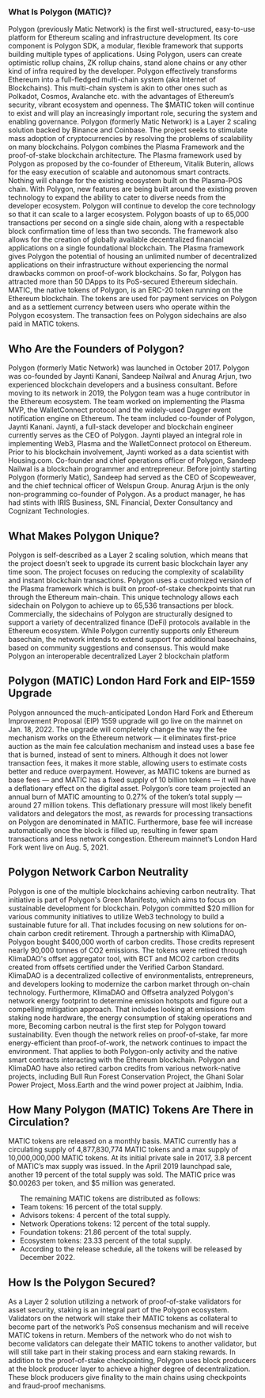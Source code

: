 ### What Is Polygon (MATIC)?
Polygon (previously Matic Network) is the first well-structured, easy-to-use platform for Ethereum scaling and infrastructure development. Its core component is Polygon SDK, a modular, flexible framework that supports building multiple types of applications.
Using Polygon, users can create optimistic rollup chains, ZK rollup chains, stand alone chains or any other kind of infra required by the developer.
Polygon effectively transforms Ethereum into a full-fledged multi-chain system (aka Internet of Blockchains). This multi-chain system is akin to other ones such as Polkadot, Cosmos, Avalanche etc. with the advantages of Ethereum’s security, vibrant ecosystem and openness.
The $MATIC token will continue to exist and will play an increasingly important role, securing the system and enabling governance.
Polygon (formerly Matic Network) is a Layer 2 scaling solution backed by Binance and Coinbase. The project seeks to stimulate mass adoption of cryptocurrencies by resolving the problems of scalability on many blockchains.
Polygon combines the Plasma Framework and the proof-of-stake blockchain architecture. The Plasma framework used by Polygon as proposed by the co-founder of Ethereum, Vitalik Buterin, allows for the easy execution of scalable and autonomous smart contracts.
Nothing will change for the existing ecosystem built on the Plasma-POS chain. With Polygon, new features are being built around the existing proven technology to expand the ability to cater to diverse needs from the developer ecosystem. Polygon will continue to develop the core technology so that it can scale to a larger ecosystem.
Polygon boasts of up to 65,000 transactions per second on a single side chain, along with a respectable block confirmation time of less than two seconds. The framework also allows for the creation of globally available decentralized financial applications on a single foundational blockchain.
The Plasma framework gives Polygon the potential of housing an unlimited number of decentralized applications on their infrastructure without experiencing the normal drawbacks common on proof-of-work blockchains. So far, Polygon has attracted more than 50 DApps to its PoS-secured Ethereum sidechain.
MATIC, the native tokens of Polygon, is an ERC-20 token running on the Ethereum blockchain. The tokens are used for payment services on Polygon and as a settlement currency between users who operate within the Polygon ecosystem. The transaction fees on Polygon sidechains are also paid in MATIC tokens.

## Who Are the Founders of Polygon?
Polygon (formerly Matic Network) was launched in October 2017. Polygon was co-founded by Jaynti Kanani, Sandeep Nailwal and Anurag Arjun, two experienced blockchain developers and a business consultant.
Before moving to its network in 2019, the Polygon team was a huge contributor in the Ethereum ecosystem. The team worked on implementing the Plasma MVP, the WalletConnect protocol and the widely-used Dagger event notification engine on Ethereum.
The team included co-founder of Polygon, Jaynti Kanani. Jaynti, a full-stack developer and blockchain engineer currently serves as the CEO of Polygon.
Jaynti played an integral role in implementing Web3, Plasma and the WalletConnect protocol on Ethereum. Prior to his blockchain involvement, Jaynti worked as a data scientist with Housing.com.
Co-founder and chief operations officer of Polygon, Sandeep Nailwal is a blockchain programmer and entrepreneur. Before jointly starting Polygon (formerly Matic), Sandeep had served as the CEO of Scopeweaver, and the chief technical officer of Welspun Group.
Anurag Arjun is the only non-programming co-founder of Polygon. As a product manager, he has had stints with IRIS Business, SNL Financial, Dexter Consultancy and Cognizant Technologies.

## What Makes Polygon Unique?
Polygon is self-described as a Layer 2 scaling solution, which means that the project doesn’t seek to upgrade its current basic blockchain layer any time soon. The project focuses on reducing the complexity of scalability and instant blockchain transactions.
Polygon uses a customized version of the Plasma framework which is built on proof-of-stake checkpoints that run through the Ethereum main-chain. This unique technology allows each sidechain on Polygon to achieve up to 65,536 transactions per block.
Commercially, the sidechains of Polygon are structurally designed to support a variety of decentralized finance (DeFi) protocols available in the Ethereum ecosystem.
While Polygon currently supports only Ethereum basechain, the network intends to extend support for additional basechains, based on community suggestions and consensus. This would make Polygon an interoperable decentralized Layer 2 blockchain platform

## Polygon (MATIC) London Hard Fork and EIP-1559 Upgrade
Polygon announced the much-anticipated London Hard Fork and Ethereum Improvement Proposal (EIP) 1559 upgrade will go live on the mainnet on Jan. 18, 2022. The upgrade will completely change the way the fee mechanism works on the Ethereum network — it eliminates first-price auction as the main fee calculation mechanism and instead uses a base fee that is burned, instead of sent to miners. Although it does not lower transaction fees, it makes it more stable, allowing users to estimate costs better and reduce overpayment.
However, as MATIC tokens are burned as base fees — and MATIC has a fixed supply of 10 billion tokens — it will have a deflationary effect on the digital asset. Polygon’s core team projected an annual burn of MATIC amounting to 0.27% of the token’s total supply — around 27 million tokens. This deflationary pressure will most likely benefit validators and delegators the most, as rewards for processing transactions on Polygon are denominated in MATIC. Furthermore, base fee will increase automatically once the block is filled up, resulting in fewer spam transactions and less network congestion. Ethereum mainnet’s London Hard Fork went live on Aug. 5, 2021.

## Polygon Network Carbon Neutrality
Polygon is one of the multiple blockchains achieving carbon neutrality. That initiative is part of Polygon's Green Manifesto, which aims to focus on sustainable development for blockchain. Polygon committed $20 million for various community initiatives to utilize Web3 technology to build a sustainable future for all. That includes focusing on new solutions for on-chain carbon credit retirement.
Through a partnership with KlimaDAO, Polygon bought $400,000 worth of carbon credits. Those credits represent nearly 90,000 tonnes of CO2 emissions. The tokens were retired through KlimaDAO's offset aggregator tool, with BCT and MCO2 carbon credits created from offsets certified under the Verified Carbon Standard.
KlimaDAO is a decentralized collective of environmentalists, entrepreneurs, and developers looking to modernize the carbon market through on-chain technology.
Furthermore, KlimaDAO and Offsetra analyzed Polygon's network energy footprint to determine emission hotspots and figure out a compelling mitigation approach. That includes looking at emissions from staking node hardware, the energy consumption of staking operations and more,
Becoming carbon neutral is the first step for Polygon toward sustainability. Even though the network relies on proof-of-stake, far more energy-efficient than proof-of-work, the network continues to impact the environment. That applies to both Polygon-only activity and the native smart contracts interacting with the Ethereum blockchain.
Polygon and KlimaDAO have also retired carbon credits from various network-native projects, including Bull Run Forest Conservation Project, the Ghani Solar Power Project, Moss.Earth and the wind power project at Jaibhim, India.

## How Many Polygon (MATIC) Tokens Are There in Circulation?
MATIC tokens are released on a monthly basis. MATIC currently has a circulating supply of 4,877,830,774 MATIC tokens and a max supply of 10,000,000,000 MATIC tokens.
At its initial private sale in 2017, 3.8 percent of MATIC’s max supply was issued. In the April 2019 launchpad sale, another 19 percent of the total supply was sold. The MATIC price was $0.00263 per token, and $5 million was generated.

<ul>The remaining MATIC tokens are distributed as follows:
<li>Team tokens: 16 percent of the total supply.</li>
<li>Advisors tokens: 4 percent of the total supply.</li>
<li>Network Operations tokens: 12 percent of the total supply.</li>
<li>Foundation tokens: 21.86 percent of the total supply.</li>
<li>Ecosystem tokens: 23.33 percent of the total supply.</li>
<li>According to the release schedule, all the tokens will be released by December 2022.</li>
</ul>

## How Is the Polygon Secured?
As a Layer 2 solution utilizing a network of proof-of-stake validators for asset security, staking is an integral part of the Polygon ecosystem. Validators on the network will stake their MATIC tokens as collateral to become part of the network’s PoS consensus mechanism and will receive MATIC tokens in return.
Members of the network who do not wish to become validators can delegate their MATIC tokens to another validator, but will still take part in their staking process and earn staking rewards.
In addition to the proof-of-stake checkpointing, Polygon uses block producers at the block producer layer to achieve a higher degree of decentralization. These block producers give finality to the main chains using checkpoints and fraud-proof mechanisms.




